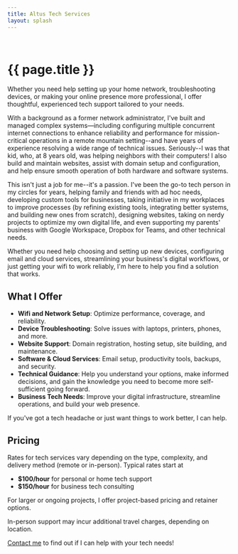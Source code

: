 ```yaml
---
title: Altus Tech Services
layout: splash
---
```


<br />

# {{ page.title }}

Whether you need help setting up your home network, troubleshooting devices, or making your online presence more professional, I offer thoughtful, experienced tech support tailored to your needs.

With a background as a former network administrator, I've built and managed complex systems—including configuring multiple concurrent internet connections to enhance reliability and performance for mission-critical operations in a remote mountain setting--and have years of experience resolving a wide range of technical issues. Seriously--I was that kid, who, at 8 years old, was helping neighbors with their computers! I also build and maintain websites, assist with domain setup and configuration, and help ensure smooth operation of both hardware and software systems.

This isn't just a job for me--it's a passion. I've been the go-to tech person in my circles for years, helping family and friends with ad hoc needs, developing custom tools for businesses,  taking initiative in my workplaces to improve processes (by refining existing tools, integrating better systems, and building new ones from scratch), designing websites, taking on nerdy projects to optimize my own digital life, and even supporting my parents' business with Google Workspace, Dropbox for Teams, and other technical needs.

Whether you need help choosing and setting up new devices, configuring email and cloud services, streamlining your business's digital workflows, or just getting your wifi to work reliably, I'm here to help you find a solution that works.

## What I Offer

- **Wifi and Network Setup**: Optimize performance, coverage, and reliability.
- **Device Troubleshooting**: Solve issues with laptops, printers, phones, and more.
- **Website Support**: Domain registration, hosting setup, site building, and maintenance.
- **Software & Cloud Services**: Email setup, productivity tools, backups, and security.
- **Technical Guidance**: Help you understand your options, make informed decisions, and gain the knowledge you need to become more self-sufficient going forward.
- **Business Tech Needs**: Improve your digital infrastructure, streamline operations, and build your web presence.

If you've got a tech headache or just want things to work better, I can help.

## Pricing

Rates for tech services vary depending on the type, complexity, and delivery method (remote or in-person). Typical rates start at
* **$100/hour** for personal or home tech support
* **$150/hour** for business tech consulting

For larger or ongoing projects, I offer project-based pricing and retainer options.

In-person support may incur additional travel charges, depending on location.

[Contact me](/contact/) to find out if I can help with your tech needs!
